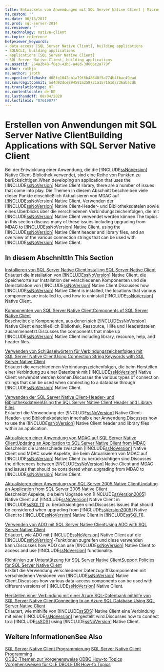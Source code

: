 ```yaml
---
title: Entwickeln von Anwendungen mit SQL Server Native Client | Microsoft-Dokumentation
ms.custom: ''
ms.date: 06/13/2017
ms.prod: sql-server-2014
ms.reviewer: ''
ms.technology: native-client
ms.topic: reference
helpviewer_keywords:
- data access [SQL Server Native Client], building applications
- SQLNCLI, building applications
- applications [SQL Server Native Client]
- SQL Server Native Client, building applications
ms.assetid: 254a2b48-f0e3-43b5-a48d-3d666c2a779f
author: rothja
ms.author: jroth
ms.openlocfilehash: d08fe1042ab1a79f6b48648f5a774b4fbac49ead
ms.sourcegitcommit: ad4d92dce894592a259721a1571b1d8736abacdb
ms.translationtype: MT
ms.contentlocale: de-DE
ms.lasthandoff: 08/04/2020
ms.locfileid: "87619077"
---
```

# <a name="building-applications-with-sql-server-native-client"></a><span data-ttu-id="e0610-102">Erstellen von Anwendungen mit SQL Server Native Client</span><span class="sxs-lookup"><span data-stu-id="e0610-102">Building Applications with SQL Server Native Client</span></span>
  <span data-ttu-id="e0610-103">Bei der Entwicklung einer Anwendung, die die [!INCLUDE[ssNoVersion](../../../includes/ssnoversion-md.md)] Native Client-Bibliothek verwendet, sind eine Reihe von Punkten zu berücksichtigen.</span><span class="sxs-lookup"><span data-stu-id="e0610-103">When developing an application that uses the [!INCLUDE[ssNoVersion](../../../includes/ssnoversion-md.md)] Native Client library, there are a number of issues that come into play.</span></span> <span data-ttu-id="e0610-104">Die Themen in diesem Abschnitt beschreiben viele dieser Punkte einschließlich Aktualisieren von MDAC auf [!INCLUDE[ssNoVersion](../../../includes/ssnoversion-md.md)] Native Client, Verwenden der [!INCLUDE[ssNoVersion](../../../includes/ssnoversion-md.md)] Native Client-Header- und Bibliotheksdateien sowie eines Überblicks über die verschiedenen Verbindungszeichenfolgen, die mit [!INCLUDE[ssNoVersion](../../../includes/ssnoversion-md.md)] Native Client verwendet werden können.</span><span class="sxs-lookup"><span data-stu-id="e0610-104">The topics in this section discuss many of these issues including upgrading from MDAC to [!INCLUDE[ssNoVersion](../../../includes/ssnoversion-md.md)] Native Client, using the [!INCLUDE[ssNoVersion](../../../includes/ssnoversion-md.md)] Native Client header and library files, and an overview of the various connection strings that can be used with [!INCLUDE[ssNoVersion](../../../includes/ssnoversion-md.md)] Native Client.</span></span>  
  
## <a name="in-this-section"></a><span data-ttu-id="e0610-105">In diesem Abschnitt</span><span class="sxs-lookup"><span data-stu-id="e0610-105">In This Section</span></span>  
 [<span data-ttu-id="e0610-106">Installieren von SQL Server Native Client</span><span class="sxs-lookup"><span data-stu-id="e0610-106">Installing SQL Server Native Client</span></span>](installing-sql-server-native-client.md)  
 <span data-ttu-id="e0610-107">Erläutert die Installation von [!INCLUDE[ssNoVersion](../../../includes/ssnoversion-md.md)] Native Client, die Speicherorte zur Installation der verschiedenen Komponenten und die Deinstallation von [!INCLUDE[ssNoVersion](../../../includes/ssnoversion-md.md)] Native Client.</span><span class="sxs-lookup"><span data-stu-id="e0610-107">Discusses how [!INCLUDE[ssNoVersion](../../../includes/ssnoversion-md.md)] Native Client is installed, the locations that various components are installed to, and how to uninstall [!INCLUDE[ssNoVersion](../../../includes/ssnoversion-md.md)] Native Client.</span></span>  
  
 [<span data-ttu-id="e0610-108">Komponenten von SQL Server Native Client</span><span class="sxs-lookup"><span data-stu-id="e0610-108">Components of SQL Server Native Client</span></span>](components-of-sql-server-native-client.md)  
 <span data-ttu-id="e0610-109">Beschreibt die Komponenten, aus denen sich [!INCLUDE[ssNoVersion](../../../includes/ssnoversion-md.md)] Native Client einschließlich Bibliothek, Ressource, Hilfe und Headerdateien zusammensetzt.</span><span class="sxs-lookup"><span data-stu-id="e0610-109">Discusses the components that make up [!INCLUDE[ssNoVersion](../../../includes/ssnoversion-md.md)] Native Client including library, resource, help, and header files.</span></span>  
  
 [<span data-ttu-id="e0610-110">Verwenden von Schlüsselwörtern für Verbindungszeichenfolgen mit SQL Server Native Client</span><span class="sxs-lookup"><span data-stu-id="e0610-110">Using Connection String Keywords with SQL Server Native Client</span></span>](using-connection-string-keywords-with-sql-server-native-client.md)  
 <span data-ttu-id="e0610-111">Erläutert die verschiedenen Verbindungszeichenfolgen, die beim Herstellen einer Verbindung zu einer Datenbank mit [!INCLUDE[ssNoVersion](../../../includes/ssnoversion-md.md)] Native Client verwendet werden können.</span><span class="sxs-lookup"><span data-stu-id="e0610-111">Discusses the various types of connection strings that can be used when connecting to a database through [!INCLUDE[ssNoVersion](../../../includes/ssnoversion-md.md)] Native Client.</span></span>  
  
 [<span data-ttu-id="e0610-112">Verwenden der SQL Server Native Client-Header- und Bibliotheksdateien</span><span class="sxs-lookup"><span data-stu-id="e0610-112">Using the SQL Server Native Client Header and Library Files</span></span>](using-the-sql-server-native-client-header-and-library-files.md)  
 <span data-ttu-id="e0610-113">Erläutert die Verwendung der [!INCLUDE[ssNoVersion](../../../includes/ssnoversion-md.md)] Native Client-Header- und Bibliotheksdateien innerhalb einer Anwendung.</span><span class="sxs-lookup"><span data-stu-id="e0610-113">Discusses how to use the [!INCLUDE[ssNoVersion](../../../includes/ssnoversion-md.md)] Native Client header and library files within an application.</span></span>  
  
 [<span data-ttu-id="e0610-114">Aktualisieren einer Anwendung von MDAC auf SQL Server Native Client</span><span class="sxs-lookup"><span data-stu-id="e0610-114">Updating an Application to SQL Server Native Client from MDAC</span></span>](updating-an-application-to-sql-server-native-client-from-mdac.md)  
 <span data-ttu-id="e0610-115">Beschreibt die Unterschiede zwischen [!INCLUDE[ssNoVersion](../../../includes/ssnoversion-md.md)] Native Client und MDAC sowie Aspekte, die beim Aktualisieren von MDAC auf [!INCLUDE[ssNoVersion](../../../includes/ssnoversion-md.md)] Native Client zu berücksichtigen sind.</span><span class="sxs-lookup"><span data-stu-id="e0610-115">Discusses the differences between [!INCLUDE[ssNoVersion](../../../includes/ssnoversion-md.md)] Native Client and MDAC and issues that should be considered when upgrading from MDAC to [!INCLUDE[ssNoVersion](../../../includes/ssnoversion-md.md)] Native Client.</span></span>  
  
 [<span data-ttu-id="e0610-116">Aktualisieren einer Anwendung von SQL Server 2005 Native Client</span><span class="sxs-lookup"><span data-stu-id="e0610-116">Updating an Application from SQL Server 2005 Native Client</span></span>](updating-an-application-from-sql-server-2005-native-client.md)  
 <span data-ttu-id="e0610-117">Beschreibt Aspekte, die beim Upgrade von [!INCLUDE[ssVersion2005](../../../includes/ssversion2005-md.md)] Native Client auf [!INCLUDE[ssNoVersion](../../../includes/ssnoversion-md.md)] Native Client in [!INCLUDE[ssSQL11](../../../includes/sssql11-md.md)] zu berücksichtigen sind.</span><span class="sxs-lookup"><span data-stu-id="e0610-117">Discusses issues that should be considered when upgrading from [!INCLUDE[ssVersion2005](../../../includes/ssversion2005-md.md)] Native Client to [!INCLUDE[ssNoVersion](../../../includes/ssnoversion-md.md)] Native Client in [!INCLUDE[ssSQL11](../../../includes/sssql11-md.md)].</span></span>  
  
 [<span data-ttu-id="e0610-118">Verwenden von ADO mit SQL Server Native Client</span><span class="sxs-lookup"><span data-stu-id="e0610-118">Using ADO with SQL Server Native Client</span></span>](using-ado-with-sql-server-native-client.md)  
 <span data-ttu-id="e0610-119">Erläutert, wie ADO mit [!INCLUDE[ssNoVersion](../../../includes/ssnoversion-md.md)] Native Client auf die [!INCLUDE[ssNoVersion](../../../includes/ssnoversion-md.md)]-Funktionen zugreifen und diese verwenden kann.</span><span class="sxs-lookup"><span data-stu-id="e0610-119">Discusses how ADO can use [!INCLUDE[ssNoVersion](../../../includes/ssnoversion-md.md)] Native Client to access and use [!INCLUDE[ssNoVersion](../../../includes/ssnoversion-md.md)] functionality.</span></span>  
  
 [<span data-ttu-id="e0610-120">Richtlinien zur Unterstützung für SQL Server Native Client</span><span class="sxs-lookup"><span data-stu-id="e0610-120">Support Policies for SQL Server Native Client</span></span>](support-policies-for-sql-server-native-client.md)  
 <span data-ttu-id="e0610-121">Erklärt die Verwendung verschiedener Datenzugriffskomponenten mit verschiedenen Versionen von [!INCLUDE[ssNoVersion](../../../includes/ssnoversion-md.md)] Native Client.</span><span class="sxs-lookup"><span data-stu-id="e0610-121">Discusses how various data-access components can be used with different versions of [!INCLUDE[ssNoVersion](../../../includes/ssnoversion-md.md)] Native Client.</span></span>  
  
 [<span data-ttu-id="e0610-122">Herstellen einer Verbindung mit einer Azure SQL-Datenbank mithilfe von SQL Server Native Client</span><span class="sxs-lookup"><span data-stu-id="e0610-122">Connecting to an Azure SQL Database Using SQL Server Native Client</span></span>](connecting-to-a-windows-azure-sql-database-using-sql-server-native-client.md)  
 <span data-ttu-id="e0610-123">Erläutert, wie mithilfe von [!INCLUDE[ssSDS](../../../includes/sssds-md.md)] Native Client eine Verbindung mit einer [!INCLUDE[ssNoVersion](../../../includes/ssnoversion-md.md)] hergestellt wird.</span><span class="sxs-lookup"><span data-stu-id="e0610-123">Discusses how to connect to a [!INCLUDE[ssSDS](../../../includes/sssds-md.md)] using [!INCLUDE[ssNoVersion](../../../includes/ssnoversion-md.md)] Native Client.</span></span>  
  
## <a name="see-also"></a><span data-ttu-id="e0610-124">Weitere Informationen</span><span class="sxs-lookup"><span data-stu-id="e0610-124">See Also</span></span>  
 <span data-ttu-id="e0610-125">[SQL Server Native Client Programmierung](../sql-server-native-client-programming.md) </span><span class="sxs-lookup"><span data-stu-id="e0610-125">[SQL Server Native Client Programming](../sql-server-native-client-programming.md) </span></span>  
 <span data-ttu-id="e0610-126">[ODBC-Themen zur Vorgehensweise](../../native-client-odbc-how-to/odbc-how-to-topics.md) </span><span class="sxs-lookup"><span data-stu-id="e0610-126">[ODBC How-to Topics](../../native-client-odbc-how-to/odbc-how-to-topics.md) </span></span>  
 [<span data-ttu-id="e0610-127">Vorgehensweisen für OLE DB</span><span class="sxs-lookup"><span data-stu-id="e0610-127">OLE DB How-to Topics</span></span>](../../native-client-ole-db-how-to/ole-db-how-to-topics.md)  
  
  
